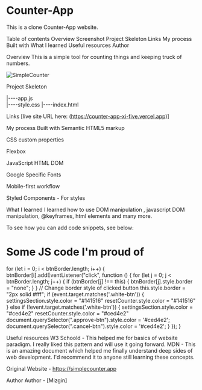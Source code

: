 # Counter-App
This is a clone Counter-App website.

Table of contents
Overview
Screenshot
Project Skeleton
Links
My process
Built with
What I learned
Useful resources
Author


Overview
This is a simple tool for counting things and keeping truck of numbers.


![SimpleCounter](https://www.linkpicture.com/q/Ekran-Resmi-2023-04-24-19.03.44.png)

Project Skeleton
    
|----app.js  
|----style.css
|----index.html

Links
[live site URL here: (https://counter-app-xi-five.vercel.app)]

My process
Built with
Semantic HTML5 markup

CSS custom properties

Flexbox

JavaScript HTML DOM

Google Specific Fonts

Mobile-first workflow

Styled Components - For styles

What I learned
I learned how to use DOM manipulation , javascript DOM manipulation, @keyframes, html elements and many more.

To see how you can add code snippets, see below:

<h1>Some JS code I'm proud of</h1>
for (let i = 0; i < btnBorder.length; i++) {
  btnBorder[i].addEventListener("click", function () {
    for (let j = 0; j < btnBorder.length; j++) {
      if (btnBorder[j] !== this) {
        btnBorder[j].style.border = "none";
      }
    }
    // Change border style of clicked button
    this.style.border = "2px solid #fff";
    if (event.target.matches('.white-btn')) {
      settingsSection.style.color = "#141516"
      resetCounter.style.color = "#141516"
    } else if (!event.target.matches('.white-btn')) {
      settingsSection.style.color = "#ced4e2"
      resetCounter.style.color = "#ced4e2"
      document.querySelector(".approve-btn").style.color = '#ced4e2';
      document.querySelector(".cancel-btn").style.color = '#ced4e2';
    }
  });
}


Useful resources
W3 Schoold - This helped me for basics of website paradigm. I really liked this pattern and will use it going forward.
MDN - This is an amazing document which helped me finally understand deep sides of web development. I'd recommend it to anyone still learning these concepts.

Original Website - https://simplecounter.app

Author 
Author - [Mizgin]
